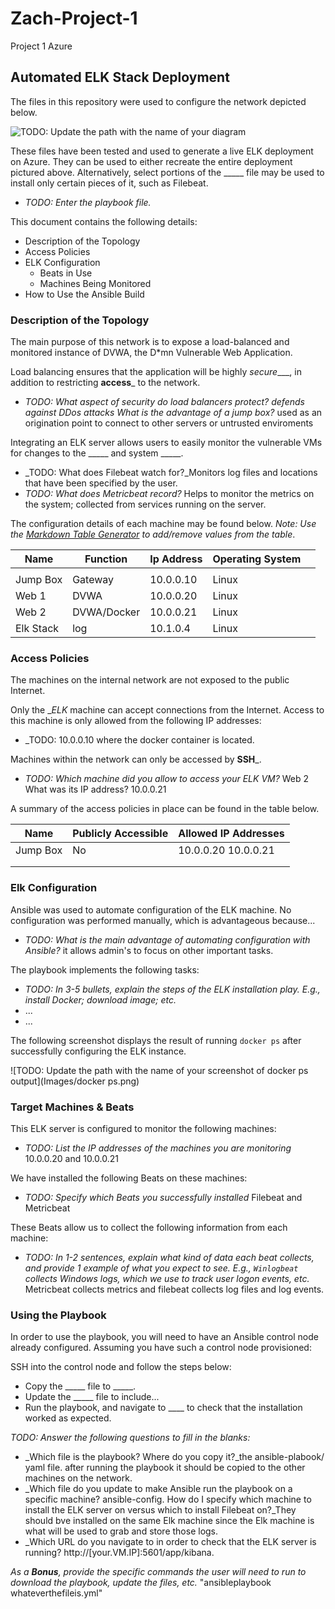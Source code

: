 # Zach-Project-1
Project 1 Azure
## Automated ELK Stack Deployment

The files in this repository were used to configure the network depicted below.

![TODO: Update the path with the name of your diagram](Images/diagramproject_filename.png)

These files have been tested and used to generate a live ELK deployment on Azure. They can be used to either recreate the entire deployment pictured above. Alternatively, select portions of the _____ file may be used to install only certain pieces of it, such as Filebeat.

  - _TODO: Enter the playbook file._ 

This document contains the following details:
- Description of the Topology
- Access Policies
- ELK Configuration
  - Beats in Use
  - Machines Being Monitored
- How to Use the Ansible Build


### Description of the Topology

The main purpose of this network is to expose a load-balanced and monitored instance of DVWA, the D*mn Vulnerable Web Application.

Load balancing ensures that the application will be highly _secure____, in addition to restricting __access___ to the network.
- _TODO: What aspect of security do load balancers protect? defends against DDos attacks What is the advantage of a jump box?_ used as an origination point to connect to other servers or untrusted enviroments

Integrating an ELK server allows users to easily monitor the vulnerable VMs for changes to the _____ and system _____.
- _TODO: What does Filebeat watch for?_Monitors log files and locations that have been specified by the user.
- _TODO: What does Metricbeat record?_ Helps to monitor the metrics on the system; collected from services running on the server.

The configuration details of each machine may be found below.
_Note: Use the [Markdown Table Generator](http://www.tablesgenerator.com/markdown_tables) to add/remove values from the table_.

| Name      | Function     | Ip Address | Operating System |   |
|-----------|--------------|------------|------------------|---|
|           |              |            |                  |   |
| Jump Box  | Gateway      | 10.0.0.10  | Linux            |   |
| Web 1     | DVWA         | 10.0.0.20  | Linux            |   |
| Web 2     | DVWA/Docker  | 10.0.0.21  | Linux            |   |
| Elk Stack | log          | 10.1.0.4   | Linux            |   |

### Access Policies

The machines on the internal network are not exposed to the public Internet. 

Only the __ELK_ machine can accept connections from the Internet. Access to this machine is only allowed from the following IP addresses:
- _TODO: 10.0.0.10 where the docker container is located.

Machines within the network can only be accessed by __SSH___.
- _TODO: Which machine did you allow to access your ELK VM?_ Web 2 What was its IP address? 10.0.0.21

A summary of the access policies in place can be found in the table below.

| Name     | Publicly Accessible | Allowed IP Addresses |
|----------|---------------------|----------------------|
| Jump Box |    No               |10.0.0.20 10.0.0.21   |
|          |                     |                      |
|          |                     |                      |

### Elk Configuration

Ansible was used to automate configuration of the ELK machine. No configuration was performed manually, which is advantageous because...
- _TODO: What is the main advantage of automating configuration with Ansible?_ it allows admin's to focus on other important tasks.

The playbook implements the following tasks:
- _TODO: In 3-5 bullets, explain the steps of the ELK installation play. E.g., install Docker; download image; etc._
- ...
- ...

The following screenshot displays the result of running `docker ps` after successfully configuring the ELK instance.

![TODO: Update the path with the name of your screenshot of docker ps output](Images/docker ps.png)

### Target Machines & Beats
This ELK server is configured to monitor the following machines:
- _TODO: List the IP addresses of the machines you are monitoring_ 10.0.0.20 and 10.0.0.21

We have installed the following Beats on these machines:
- _TODO: Specify which Beats you successfully installed_ Filebeat and Metricbeat

These Beats allow us to collect the following information from each machine:
- _TODO: In 1-2 sentences, explain what kind of data each beat collects, and provide 1 example of what you expect to see. E.g., `Winlogbeat` collects Windows logs, which we use to track user logon events, etc._ Metricbeat collects metrics and filebeat collects log files and log events. 

### Using the Playbook
In order to use the playbook, you will need to have an Ansible control node already configured. Assuming you have such a control node provisioned: 

SSH into the control node and follow the steps below:
- Copy the _____ file to _____.
- Update the _____ file to include...
- Run the playbook, and navigate to ____ to check that the installation worked as expected.

_TODO: Answer the following questions to fill in the blanks:_
- _Which file is the playbook? Where do you copy it?_the ansible-plabook/ yaml file. after running the playbook it should be copied to the other machines on the network.
- _Which file do you update to make Ansible run the playbook on a specific machine? ansible-config. How do I specify which machine to install the ELK server on versus which to install Filebeat on?_They should bve installed on the same Elk machine since the Elk machine is what will be used to grab and store those logs.
- _Which URL do you navigate to in order to check that the ELK server is running?  http://[your.VM.IP]:5601/app/kibana.

_As a **Bonus**, provide the specific commands the user will need to run to download the playbook, update the files, etc._  "ansibleplaybook whateverthefileis.yml"
